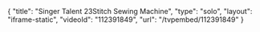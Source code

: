{
    "title": "Singer Talent 23Stitch Sewing Machine",
    "type": "solo",
    "layout": "iframe-static",
    "videoId": "112391849",
    "url": "\/tvpembed\/112391849"
}